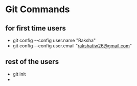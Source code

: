 # Git Commands
 ## for first time users 
 *  git config --config user.name "Raksha"
 *  git config --config user.email "rakshatiw26@gmail.com"

 ## rest of the users 
 * git init
 * 


